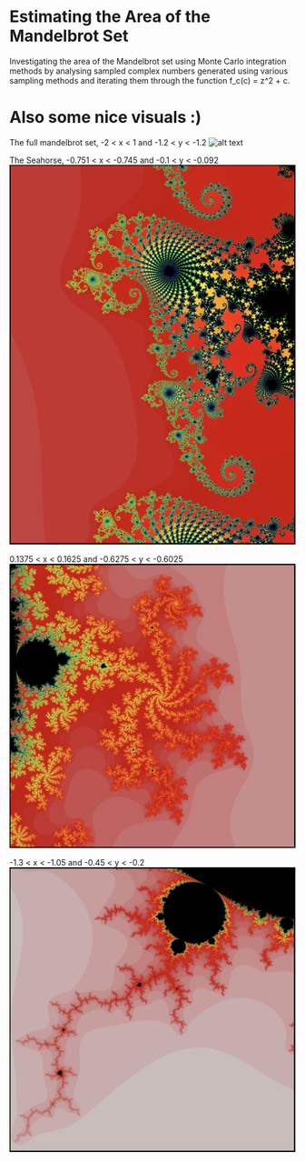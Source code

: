 # Estimating the Area of the Mandelbrot Set
Investigating the area of the Mandelbrot set using Monte Carlo integration methods by analysing sampled complex numbers generated using various sampling methods and iterating them through the function f_c(c) = z^2 + c.

# Also some nice visuals :)

The full mandelbrot set, -2 < x < 1 and -1.2 < y < -1.2
![alt text](Images/overview.png)

The Seahorse,  -0.751 < x < -0.745 and -0.1 < y < -0.092
![alt text](Images/seahorse.png)

0.1375 < x < 0.1625 and -0.6275 < y < -0.6025
![alt text](Images/fancy.png)

-1.3 < x < -1.05 and -0.45 < y < -0.2
![alt text](Images/bolt.png)

